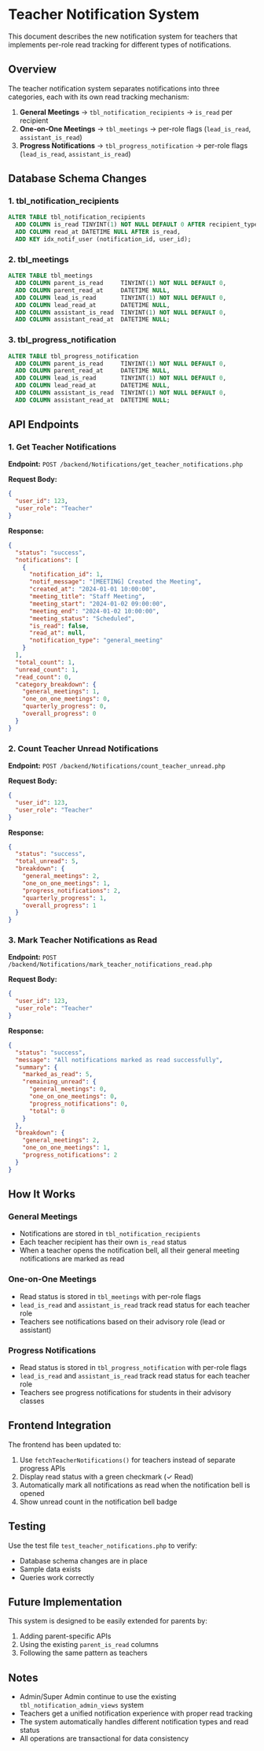 # Teacher Notification System

This document describes the new notification system for teachers that implements per-role read tracking for different types of notifications.

## Overview

The teacher notification system separates notifications into three categories, each with its own read tracking mechanism:

1. **General Meetings** → `tbl_notification_recipients` → `is_read` per recipient
2. **One-on-One Meetings** → `tbl_meetings` → per-role flags (`lead_is_read`, `assistant_is_read`)
3. **Progress Notifications** → `tbl_progress_notification` → per-role flags (`lead_is_read`, `assistant_is_read`)

## Database Schema Changes

### 1. tbl_notification_recipients
```sql
ALTER TABLE tbl_notification_recipients
  ADD COLUMN is_read TINYINT(1) NOT NULL DEFAULT 0 AFTER recipient_type,
  ADD COLUMN read_at DATETIME NULL AFTER is_read,
  ADD KEY idx_notif_user (notification_id, user_id);
```

### 2. tbl_meetings
```sql
ALTER TABLE tbl_meetings
  ADD COLUMN parent_is_read     TINYINT(1) NOT NULL DEFAULT 0,
  ADD COLUMN parent_read_at     DATETIME NULL,
  ADD COLUMN lead_is_read       TINYINT(1) NOT NULL DEFAULT 0,
  ADD COLUMN lead_read_at       DATETIME NULL,
  ADD COLUMN assistant_is_read  TINYINT(1) NOT NULL DEFAULT 0,
  ADD COLUMN assistant_read_at  DATETIME NULL;
```

### 3. tbl_progress_notification
```sql
ALTER TABLE tbl_progress_notification
  ADD COLUMN parent_is_read     TINYINT(1) NOT NULL DEFAULT 0,
  ADD COLUMN parent_read_at     DATETIME NULL,
  ADD COLUMN lead_is_read       TINYINT(1) NOT NULL DEFAULT 0,
  ADD COLUMN lead_read_at       DATETIME NULL,
  ADD COLUMN assistant_is_read  TINYINT(1) NOT NULL DEFAULT 0,
  ADD COLUMN assistant_read_at  DATETIME NULL;
```

## API Endpoints

### 1. Get Teacher Notifications
**Endpoint:** `POST /backend/Notifications/get_teacher_notifications.php`

**Request Body:**
```json
{
  "user_id": 123,
  "user_role": "Teacher"
}
```

**Response:**
```json
{
  "status": "success",
  "notifications": [
    {
      "notification_id": 1,
      "notif_message": "[MEETING] Created the Meeting",
      "created_at": "2024-01-01 10:00:00",
      "meeting_title": "Staff Meeting",
      "meeting_start": "2024-01-02 09:00:00",
      "meeting_end": "2024-01-02 10:00:00",
      "meeting_status": "Scheduled",
      "is_read": false,
      "read_at": null,
      "notification_type": "general_meeting"
    }
  ],
  "total_count": 1,
  "unread_count": 1,
  "read_count": 0,
  "category_breakdown": {
    "general_meetings": 1,
    "one_on_one_meetings": 0,
    "quarterly_progress": 0,
    "overall_progress": 0
  }
}
```

### 2. Count Teacher Unread Notifications
**Endpoint:** `POST /backend/Notifications/count_teacher_unread.php`

**Request Body:**
```json
{
  "user_id": 123,
  "user_role": "Teacher"
}
```

**Response:**
```json
{
  "status": "success",
  "total_unread": 5,
  "breakdown": {
    "general_meetings": 2,
    "one_on_one_meetings": 1,
    "progress_notifications": 2,
    "quarterly_progress": 1,
    "overall_progress": 1
  }
}
```

### 3. Mark Teacher Notifications as Read
**Endpoint:** `POST /backend/Notifications/mark_teacher_notifications_read.php`

**Request Body:**
```json
{
  "user_id": 123,
  "user_role": "Teacher"
}
```

**Response:**
```json
{
  "status": "success",
  "message": "All notifications marked as read successfully",
  "summary": {
    "marked_as_read": 5,
    "remaining_unread": {
      "general_meetings": 0,
      "one_on_one_meetings": 0,
      "progress_notifications": 0,
      "total": 0
    }
  },
  "breakdown": {
    "general_meetings": 2,
    "one_on_one_meetings": 1,
    "progress_notifications": 2
  }
}
```

## How It Works

### General Meetings
- Notifications are stored in `tbl_notification_recipients`
- Each teacher recipient has their own `is_read` status
- When a teacher opens the notification bell, all their general meeting notifications are marked as read

### One-on-One Meetings
- Read status is stored in `tbl_meetings` with per-role flags
- `lead_is_read` and `assistant_is_read` track read status for each teacher role
- Teachers see notifications based on their advisory role (lead or assistant)

### Progress Notifications
- Read status is stored in `tbl_progress_notification` with per-role flags
- `lead_is_read` and `assistant_is_read` track read status for each teacher role
- Teachers see progress notifications for students in their advisory classes

## Frontend Integration

The frontend has been updated to:

1. Use `fetchTeacherNotifications()` for teachers instead of separate progress APIs
2. Display read status with a green checkmark (✓ Read)
3. Automatically mark all notifications as read when the notification bell is opened
4. Show unread count in the notification bell badge

## Testing

Use the test file `test_teacher_notifications.php` to verify:
- Database schema changes are in place
- Sample data exists
- Queries work correctly

## Future Implementation

This system is designed to be easily extended for parents by:
1. Adding parent-specific APIs
2. Using the existing `parent_is_read` columns
3. Following the same pattern as teachers

## Notes

- Admin/Super Admin continue to use the existing `tbl_notification_admin_views` system
- Teachers get a unified notification experience with proper read tracking
- The system automatically handles different notification types and read status
- All operations are transactional for data consistency
